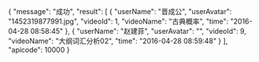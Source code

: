 {
  "message": "成功",
  "result": [
    {
      "userName": "晋成公",
      "userAvatar": "1452319877991.jpg",
      "videoId": 1,
      "videoName": "古典概率",
      "time": "2016-04-28 08:58:45"
    },
    {
      "userName": "赵建菲",
      "userAvatar": "",
      "videoId": 9,
      "videoName": "大纲词汇分析02",
      "time": "2016-04-28 08:59:48"
    }
  ],
  "apicode": 10000
}
